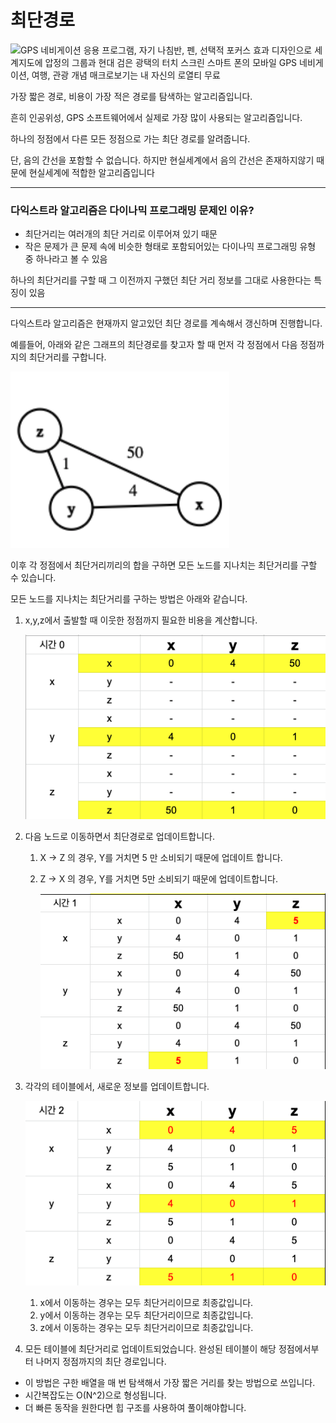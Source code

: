 # 최단경로

![GPS 네비게이션 응용 프로그램, 자기 나침반, 펜, 선택적 포커스 효과 디자인으로 세계지도에 압정의 그룹과 현대 검은 광택의 터치  스크린 스마트 폰의 모바일 GPS 네비게이션, 여행, 관광 개념 매크로보기는 내 자신의 로열티 무료](https://previews.123rf.com/images/scanrail/scanrail1309/scanrail130900029/22441102-gps-%EB%84%A4%EB%B9%84%EA%B2%8C%EC%9D%B4%EC%85%98-%EC%9D%91%EC%9A%A9-%ED%94%84%EB%A1%9C%EA%B7%B8%EB%9E%A8-%EC%9E%90%EA%B8%B0-%EB%82%98%EC%B9%A8%EB%B0%98-%ED%8E%9C-%EC%84%A0%ED%83%9D%EC%A0%81-%ED%8F%AC%EC%BB%A4%EC%8A%A4-%ED%9A%A8%EA%B3%BC-%EB%94%94%EC%9E%90%EC%9D%B8%EC%9C%BC%EB%A1%9C-%EC%84%B8%EA%B3%84%EC%A7%80%EB%8F%84%EC%97%90-%EC%95%95%EC%A0%95%EC%9D%98-%EA%B7%B8%EB%A3%B9%EA%B3%BC-%ED%98%84%EB%8C%80-%EA%B2%80%EC%9D%80-%EA%B4%91%ED%83%9D%EC%9D%98-%ED%84%B0%EC%B9%98-%EC%8A%A4%ED%81%AC%EB%A6%B0-%EC%8A%A4%EB%A7%88%ED%8A%B8-%ED%8F%B0%EC%9D%98-%EB%AA%A8%EB%B0%94%EC%9D%BC-gps-%EB%84%A4%EB%B9%84%EA%B2%8C%EC%9D%B4%EC%85%98-%EC%97%AC%ED%96%89-%EA%B4%80.jpg)

가장 짧은 경로, 비용이 가장 적은 경로를 탐색하는 알고리즘입니다.

흔히 인공위성, GPS 소프트웨어에서 실제로 가장 많이 사용되는 알고리즘입니다.

하나의 정점에서 다른 모든 정점으로 가는 최단 경로를 알려줍니다.

단, 음의 간선을 포함할 수 없습니다. 하지만 현실세계에서 음의 간선은 존재하지않기 때문에 현실세계에 적합한 알고리즘입니다

----

### 다익스트라 알고리즘은 다이나믹 프로그래밍 문제인 이유?

- 최단거리는 여러개의 최단 거리로 이루어져 있기 때문
- 작은 문제가 큰 문제 속에 비슷한 형태로 포함되어있는 다이나믹 프로그래밍 유형 중 하나라고 볼 수 있음

하나의 최단거리를 구할 때 그 이전까지 구했던 최단 거리 정보를 그대로 사용한다는 특징이 있음

----

다익스트라 알고리즘은 현재까지 알고있던 최단 경로를 계속해서 갱신하며 진행합니다.

예를들어, 아래와 같은 그래프의 최단경로를 찾고자 할 때 먼저 각 정점에서 다음 정점까지의 최단거리를 구합니다.

![Screen Shot 2021-10-02 at 11.44.27 PM.png](https://github.com/jsalgorithm/algorithm/blob/main/docs/img/Screen%20Shot%202021-10-02%20at%2011.44.27%20PM.png?raw=true)

이후 각 정점에서 최단거리끼리의 합을 구하면 모든 노드를 지나치는 최단거리를 구할 수 있습니다.

모든 노드를 지나치는 최단거리를 구하는 방법은 아래와 같습니다.

1. x,y,z에서 출발할 때 이웃한 정점까지 필요한 비용을 계산합니다.

   ![Screen Shot 2021-10-02 at 11.45.58 PM.png](https://github.com/jsalgorithm/algorithm/blob/main/docs/img/Screen%20Shot%202021-10-02%20at%2011.45.58%20PM.png?raw=true)

2. 다음 노드로 이동하면서 최단경로로 업데이트합니다.

   1. X ->  Z 의 경우, Y를 거치면 5 만 소비되기 때문에 업데이트 합니다.

   2. Z -> X 의 경우, Y를 거치면 5만 소비되기 때문에 업데이트합니다.

      ![Screen Shot 2021-10-02 at 11.47.05 PM.png](https://github.com/jsalgorithm/algorithm/blob/main/docs/img/Screen%20Shot%202021-10-02%20at%2011.47.05%20PM.png?raw=true)

3. 각각의 테이블에서, 새로운 정보를 업데이트합니다.

   ![Screen Shot 2021-10-02 at 11.47.27 PM.png](https://github.com/jsalgorithm/algorithm/blob/main/docs/img/Screen%20Shot%202021-10-02%20at%2011.47.27%20PM.png?raw=true)

   1. x에서 이동하는 경우는 모두 최단거리이므로 최종값입니다.
   2. y에서 이동하는 경우는 모두 최단거리이므로 최종값입니다.
   3. z에서 이동하는 경우는 모두 최단거리이므로 최종값입니다.

4. 모든 테이블에 최단거리로 업데이트되었습니다. 완성된 테이블이 해당 정점에서부터 나머지 정점까지의 최단 경로입니다.

- 이 방법은 구한 배열을 매 번 탐색해서 가장 짧은 거리를 찾는 방법으로 쓰입니다.
- 시간복잡도는 O(N^2)으로 형성됩니다.
- 더 빠른 동작을 원한다면 힙 구조를 사용하여 풀이해야합니다.



